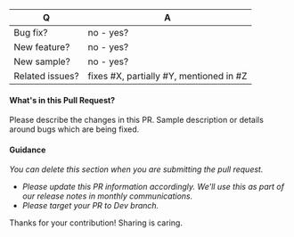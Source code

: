 | Q               | A
| --------------- | ---
| Bug fix?        | no - yes?
| New feature?    | no - yes?
| New sample?      | no - yes?
| Related issues?  | fixes #X, partially #Y, mentioned in #Z

#### What's in this Pull Request?

Please describe the changes in this PR. Sample description or details around bugs which are being fixed.


#### Guidance
*You can delete this section when you are submitting the pull request.* 
* *Please update this PR information accordingly. We'll use this as part of our release notes in monthly communications.*
* *Please target your PR to Dev branch.*

Thanks for your contribution! Sharing is caring.